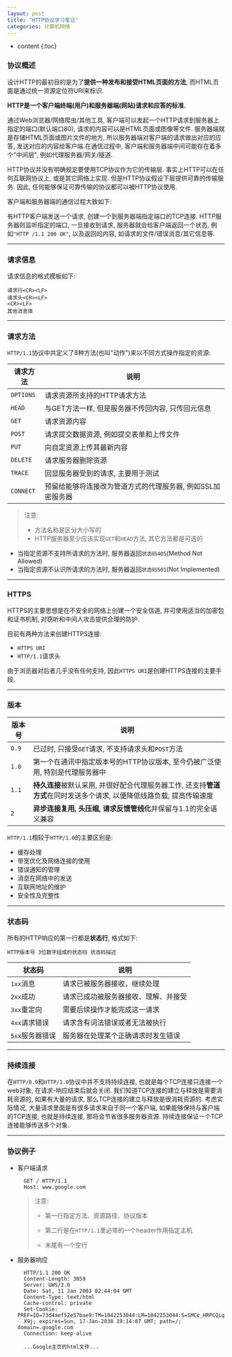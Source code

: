 ```yaml
---
layout: post
title: "HTTP协议学习笔记"
categories: 计算机网络
---
```


* content
{:toc}

### 协议概述

设计HTTP的最初目的是为了**提供一种发布和接受HTML页面的方法**, 而HTML页面是通过统一资源定位符URI来标识.

**HTTP是一个客户端终端(用户)和服务器端(网站)请求和应答的标准.**

通过Web浏览器/网络爬虫/其他工具, 客户端可以发起一个HTTP请求到服务器上指定的端口(默认端口80), 请求的内容可以是HTML页面或图像等文件. 服务器端就是存储HTML页面或图片文件的地方, 所以服务器端对客户端的请求做出对应的应答, 发送对应的内容给客户端.在通信过程中, 客户端和服务器端中间可能存在着多个"中间层", 例如代理服务器/网关/隧道.

HTTP协议并没有明确规定要使用TCP协议作为它的传输层. 事实上HTTP可以在任何互联网协议上, 或是其它网络上实现. 但是HTTP协议假设下层提供可靠的传输服务. 因此, 任何能够保证可靠传输的协议都可以被HTTP协议使用.

客户端和服务器端的通信过程大致如下:

有HTTP客户端发送一个请求, 创建一个到服务器端指定端口的TCP连接. HTTP服务器则监听指定的端口, 一旦接收到请求, 服务器就会给客户端返回一个状态, 例如`"HTTP /1.1 200 OK"`, 以及返回的内容, 如请求的文件/错误消息/其它信息等.

- - -

### 请求信息

请求信息的格式模板如下:

    请求行<CR><LF>
    请求头<CR><LF>
    <CR><LF>
    其他消息体

- - -

### 请求方法

`HTTP/1.1`协议中共定义了8种方法(也叫"动作")来以不同方式操作指定的资源:

| 请求方法 | 说明 |
|--------|--------|
|`OPTIONS`|请求资源所支持的HTTP请求方法|
|`HEAD`|与GET方法一样, 但是服务器不传回内容, 只传回元信息|
|`GET`|请求资源内容|
|`POST`|请求提交数据资源, 例如提交表单和上传文件|
|`PUT`|向自定资源上传其最新内容|
|`DELETE`|请求服务器删除资源|
|`TRACE`|回显服务器受到的请求, 主要用于测试|
|`CONNECT`|预留给能够将连接改为管道方式的代理服务器, 例如SSL加密服务器|

> 注意:
> 
> * 方法名称是区分大小写的
> * HTTP服务器至少应该实现`GET`和`HEAD`方法, 其它方法都是可选的

* 当指定资源不支持所请求的方法时, 服务器返回`状态码405`(Method Not Allowed)
* 当指定资源不认识所请求的方法时, 服务器返回`状态码501`(Not Implemented)

- - -

### HTTPS

HTTPS的主要思想是在不安全的网络上创建一个安全信道, 并可使用适当的加密包和证书机制, 对窃听和中间人攻击提供合理的防护.

目前有两种方法来创建HTTPS连接:

* `HTTPS URI`
* `HTTP/1.1`请求头

由于浏览器对后者几乎没有任何支持, 因此`HTTPS URI`是创建HTTPS连接的主要手段.

- - -

### 版本

| 版本号 | 说明 |
|--------|--------|
|`0.9`|已过时, 只接受`GET`请求, 不支持请求头和`POST`方法|
|`1.0`|第一个在通讯中指定版本号的HTTP协议版本, 至今仍被广泛使用, 特别是代理服务器中|
|`1.1`|**持久连接**被默认采用, 并很好配合代理服务器工作, 还支持**管道方式**在同时发送多个请求, 以便降低线路负载, 提高传输速度|
|`2`|**异步连接复用, 头压缩, 请求反馈管线化**并保留与1.1的完全语义兼容|

`HTTP/1.1`相较于`HTTP/1.0`的主要区别是:

* 缓存处理
* 带宽优化及网络连接的使用
* 错误通知的管理
* 消息在网络中的发送
* 互联网地址的维护
* 安全性及完整性

- - -

### 状态码

所有的HTTP响应的第一行都是**状态行**, 格式如下:

	HTTP版本号 3位数字组成的状态码 状态码描述

| 状态码 | 说明 |
|--------|--------|
|`1xx`消息|请求已被服务器接收，继续处理|
|`2xx`成功|请求已成功被服务器接收、理解、并接受|
|`3xx`重定向|需要后续操作才能完成这一请求|
|`4xx`请求错误|请求含有词法错误或者无法被执行|
|`5xx`服务器错误|服务器在处理某个正确请求时发生错误|

- - -

### 持续连接

在`HTTP/0.9`和`HTTP/1.0`协议中并不支持持续连接, 也就是每个TCP连接只连接一个web对象, 在请求-响应结束后就会关闭. 我们知道TCP连接的建立与释放是需要消耗资源的, 如果有大量的请求, 那么TCP连接的建立与释放是很消耗资源的. 考虑实际情况, 大量请求里面是有很多请求来自于同一个客户端, 如果能够保持与客户端的TCP连接, 也就是持续连接, 那将会节省很多服务器资源.
持续连接保证一个TCP连接能够传送多个对象.

- - -

### 协议例子

* 客户端请求

        GET / HTTP/1.1
        Host: www.google.com

    > 注意: 
    > 
    > * 第一行指定方法、资源路径、协议版本
    > 
    > * 第二行是在`HTTP/1.1`里必带的一个header作用指定主机
    > 
    > * 末尾有一个空行

* 服务器响应

        HTTP/1.1 200 OK
        Content-Length: 3059
        Server: GWS/2.0
        Date: Sat, 11 Jan 2003 02:44:04 GMT
        Content-Type: text/html
        Cache-control: private
        Set-Cookie: PREF=ID=73d4aef52e57bae9:TM=1042253044:LM=1042253044:S=SMCc_HRPCQiqy
        X9j; expires=Sun, 17-Jan-2038 19:14:07 GMT; path=/; domain=.google.com
        Connection: keep-alive

        ...Google主页的html文件...